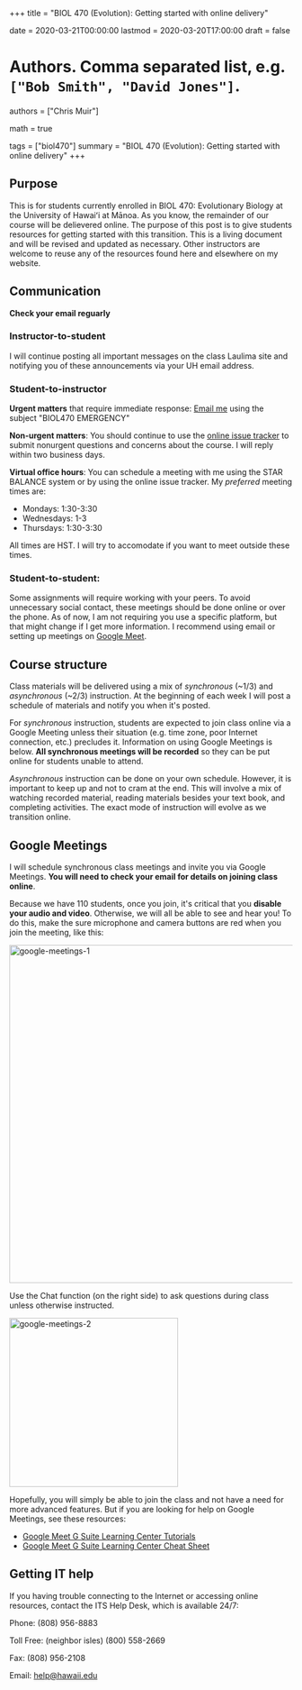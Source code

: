 +++
title = "BIOL 470 (Evolution): Getting started with online delivery"

date = 2020-03-21T00:00:00
lastmod = 2020-03-20T17:00:00
draft = false

# Authors. Comma separated list, e.g. `["Bob Smith", "David Jones"]`.
authors = ["Chris Muir"]

math = true

tags = ["biol470"]
summary = "BIOL 470 (Evolution): Getting started with online delivery"
+++

## Purpose

This is for students currently enrolled in BIOL 470: Evolutionary Biology at the University of Hawaiʻi at Mānoa. As you know, the remainder of our course will be delievered online. The purpose of this post is to give students resources for getting started with this transition. This is a living document and will be revised and updated as necessary. Other instructors are welcome to reuse any of the resources found here and elsewhere on my website.

## Communication

**Check your email reguarly**

### Instructor-to-student

I will continue posting all important messages on the class Laulima site and notifying you of these announcements via your UH email address.

### Student-to-instructor

**Urgent matters** that require immediate response: [Email me](mailto:cdmuir@hawaii.edu) using the subject "BIOL470 EMERGENCY"

**Non-urgent matters**: You should continue to use the [online issue tracker](https://forms.gle/23rgjmTi53zvcPVe6) to submit nonurgent questions and concerns about the course. I will reply within two business days.

**Virtual office hours**: You can schedule a meeting with me using the STAR BALANCE system or by using the online issue tracker. My *preferred* meeting times are:

* Mondays: 1:30-3:30
* Wednesdays: 1-3
* Thursdays: 1:30-3:30

All times are HST. I will try to accomodate if you want to meet outside these times.

### Student-to-student:

Some assignments will require working with your peers. To avoid unnecessary social contact, these meetings should be done online or over the phone. As of now, I am not requiring you use a specific platform, but that might change if I get more information. I recommend using email or setting up meetings on [Google Meet](https://meet.google.com/).

## Course structure

Class materials will be delivered using a mix of *synchronous* (~1/3) and *asynchronous* (~2/3) instruction. At the beginning of each week I will post a schedule of materials and notify you when it's posted.

For *synchronous* instruction, students are expected to join class online via a Google Meeting unless their situation (e.g. time zone, poor Internet connection, etc.) precludes it. Information on using Google Meetings is below. **All synchronous meetings will be recorded** so they can be put online for students unable to attend.

*Asynchronous* instruction can be done on your own schedule. However, it is important to keep up and not to cram at the end. This will involve a mix of watching recorded material, reading materials besides your text book, and completing activities. The exact mode of instruction will evolve as we transition online.

## Google Meetings

I will schedule synchronous class meetings and invite you via Google Meetings. **You will need to check your email for details on joining class online**.

Because we have 110 students, once you join, it's critical that you **disable your audio and video**. Otherwise, we will all be able to see and hear you! To do this, make the sure microphone and camera buttons are red when you join the meeting, like this:

<img alt = 'google-meetings-1' width='600' src='/img/google-meetings-1.png' ALIGN = 'center'/>

Use the Chat function (on the right side) to ask questions during class unless otherwise instructed.

<img alt = 'google-meetings-2' width='300' src='/img/google-meetings-2.png' ALIGN = 'center'/>

Hopefully, you will simply be able to join the class and not have a need for more advanced features. But if you are looking for help on Google Meetings, see these resources:

* [Google Meet G Suite Learning Center Tutorials](https://support.google.com/a/users/answer/9282720)
* [Google Meet G Suite Learning Center Cheat Sheet](https://www.google.com/url?q=https://support.google.com/a/users/answer/9300131&sa=D&ust=1584061477777000&usg=AFQjCNHtvRl_iYI69A7hZE5X2hXoWVpBvw)

## Getting IT help

If you having trouble connecting to the Internet or accessing online resources, contact the ITS Help Desk, which is available 24/7:

Phone: (808) 956-8883

Toll Free: (neighbor isles) (800) 558-2669

Fax: (808) 956-2108

Email: help@hawaii.edu
